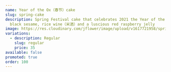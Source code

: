 ```yaml
---
name: Year of the Ox（春节）cake
slug: spring-cake
description: Spring Festival cake that celebrates 2021 the Year of the Ox, with
  black sesame, rice wine（米酒）and a luscious red raspberry jelly
image: https://res.cloudinary.com/jflower/image/upload/v1617721958/spring-cake_aq3a6o.jpg
variations:
  - description: Regular
    slug: regular
    price: 35
available: false
promoted: true
order: 100
---
```

